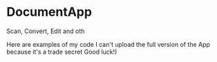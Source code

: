 # DocumentApp
Scan, Convert, Edit and oth

Here are examples of my code
I can't upload the full version of the App because it's a trade secret 
Good luck!)

